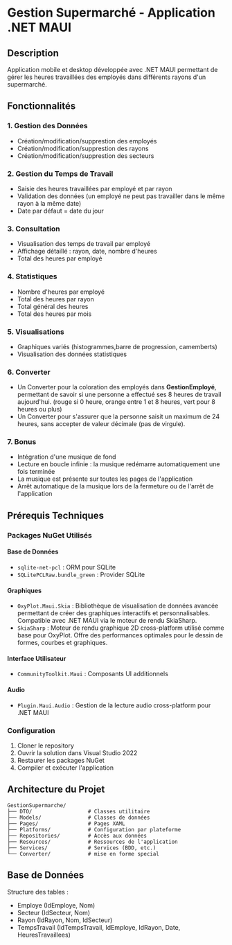# Gestion Supermarché - Application .NET MAUI

## Description
Application mobile et desktop développée avec .NET MAUI permettant de gérer les heures travaillées des employés dans différents rayons d'un supermarché.

## Fonctionnalités

### 1. Gestion des Données
- Création/modification/supprestion des employés
- Création/modification/supprestion des rayons
- Création/modification/supprestion des secteurs

### 2. Gestion du Temps de Travail
- Saisie des heures travaillées par employé et par rayon
- Validation des données (un employé ne peut pas travailler dans le même rayon à la même date)
- Date par défaut = date du jour

### 3. Consultation
- Visualisation des temps de travail par employé
- Affichage détaillé : rayon, date, nombre d'heures
- Total des heures par employé

### 4. Statistiques
- Nombre d'heures par employé
- Total des heures par rayon
- Total général des heures
- Total des heures par mois

### 5. Visualisations
- Graphiques variés (histogrammes,barre de progression, camemberts)
- Visualisation des données statistiques

### 6. Converter  
- Un Converter pour la coloration des employés dans **GestionEmployé**, permettant de savoir si une personne a effectué ses 8 heures de travail aujourd'hui. (rouge si 0 heure, orange entre 1 et 8 heures, vert pour 8 heures ou plus)
- Un Converter pour s'assurer que la personne saisit un maximum de 24 heures, sans accepter de valeur décimale (pas de virgule).  

### 7. Bonus
- Intégration d'une musique de fond
- Lecture en boucle infinie : la musique redémarre automatiquement une fois terminée
- La musique est présente sur toutes les pages de l'application
- Arrêt automatique de la musique lors de la fermeture ou de l'arrêt de l'application
  
## Prérequis Techniques

### Packages NuGet Utilisés

#### Base de Données
- `sqlite-net-pcl` : ORM pour SQLite
- `SQLitePCLRaw.bundle_green` : Provider SQLite

#### Graphiques
- `OxyPlot.Maui.Skia` : Bibliothèque de visualisation de données avancée permettant de créer des graphiques interactifs et personnalisables. Compatible avec .NET MAUI via le moteur de rendu SkiaSharp.
- `SkiaSharp` : Moteur de rendu graphique 2D cross-platform utilisé comme base pour OxyPlot. Offre des performances optimales pour le dessin de formes, courbes et graphiques.

#### Interface Utilisateur
- `CommunityToolkit.Maui` : Composants UI additionnels

#### Audio
- `Plugin.Maui.Audio` : Gestion de la lecture audio cross-platform pour .NET MAUI

### Configuration

1. Cloner le repository
2. Ouvrir la solution dans Visual Studio 2022
3. Restaurer les packages NuGet
4. Compiler et exécuter l'application

## Architecture du Projet

```
GestionSupermarche/
├── DTO/                  # Classes utilitaire
├── Models/               # Classes de données
├── Pages/                # Pages XAML
├── Platforms/            # Configuration par plateforme
├── Repositories/         # Accès aux données
├── Resources/            # Ressources de l'application
├── Services/             # Services (BDD, etc.)
└── Converter/            # mise en forme special   
```

## Base de Données

Structure des tables :
- Employe (IdEmploye, Nom)
- Secteur (IdSecteur, Nom)
- Rayon (IdRayon, Nom, IdSecteur)
- TempsTravail (IdTempsTravail, IdEmploye, IdRayon, Date, HeuresTravaillees)
